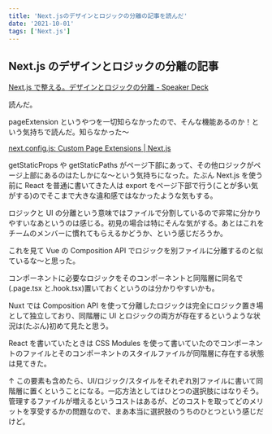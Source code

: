 ```yaml
---
title: 'Next.jsのデザインとロジックの分離の記事を読んだ'
date: '2021-10-01'
tags: ['Next.js']
---
```


## Next.js のデザインとロジックの分離の記事

[Next\.js で整える。デザインとロジックの分離 \- Speaker Deck](https://speakerdeck.com/hanetsuki/next-dot-jstezheng-eru-tesaintorositukufalsefen-li)

読んだ。

pageExtension というやつを一切知らなかったので、そんな機能あるのか！という気持ちで読んだ。知らなかった〜

[next\.config\.js: Custom Page Extensions \| Next\.js](https://nextjs.org/docs/api-reference/next.config.js/custom-page-extensions)

getStaticProps や getStaticPaths がページ下部にあって、その他ロジックがページ上部にあるのはたしかにな〜という気持ちになった。たぶん Next.js を使う前に React を普通に書いてきた人は export をページ下部で行う(ことが多い気がする)のでそこまで大きな違和感ではなかったような気もする。

ロジックと UI の分離という意味ではファイルで分割しているので非常に分かりやすいなあというのは感じる。初見の場合は特にそんな気がする。あとはこれをチームのメンバーに慣れてもらえるかどうか、という感じだろうか。

これを見て Vue の Composition API でロジックを別ファイルに分離するのと似ているな〜と思った。

コンポーネントに必要なロジックをそのコンポーネントと同階層に同名で(.page.tsx と.hook.tsx)置いておくというのは分かりやすいかも。

Nuxt では Composition API を使って分離したロジックは完全にロジック置き場として独立しており、同階層に UI とロジックの両方が存在するというような状況は(たぶん)初めて見たと思う。

React を書いていたときは CSS Modules を使って書いていたのでコンポーネントのファイルとそのコンポーネントのスタイルファイルが同階層に存在する状態は見てきた。

↑ この要素も含めたら、UI/ロジック/スタイルをそれぞれ別ファイルに書いて同階層に置くということになる。一応方法としてはひとつの選択肢にはなりそう。管理するファイルが増えるというコストはあるが、どのコストを取ってどのメリットを享受するかの問題なので、まあ本当に選択肢のうちのひとつという感じだけど。
